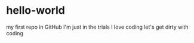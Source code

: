 # hello-world
my first repo in GitHub
I'm just in the trials 
I love coding
let's get dirty with coding
